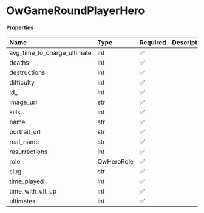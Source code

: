 # OwGameRoundPlayerHero

**Properties**

| Name                        | Type       | Required | Description |
| :-------------------------- | :--------- | :------- | :---------- |
| avg_time_to_charge_ultimate | int        | ✅       |             |
| deaths                      | int        | ✅       |             |
| destructions                | int        | ✅       |             |
| difficulty                  | int        | ✅       |             |
| id\_                        | int        | ✅       |             |
| image_url                   | str        | ✅       |             |
| kills                       | int        | ✅       |             |
| name                        | str        | ✅       |             |
| portrait_url                | str        | ✅       |             |
| real_name                   | str        | ✅       |             |
| resurrections               | int        | ✅       |             |
| role                        | OwHeroRole | ✅       |             |
| slug                        | str        | ✅       |             |
| time_played                 | int        | ✅       |             |
| time_with_ult_up            | int        | ✅       |             |
| ultimates                   | int        | ✅       |             |
